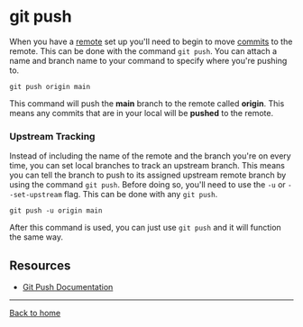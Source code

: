 # git push
When you have a [remote](./REMOTE.md) set up you'll need to begin to move [commits](./Commit.md) to the remote.  This can be done with the command `git push`.
You can attach a name and branch name to your command to specify where you're pushing to.
```
git push origin main
```
This command will push the **main** branch to the remote called **origin**. This means any commits that are in your local will be **pushed** to the remote.
### Upstream Tracking
Instead of including the name of the remote and the branch you're on every time, you can set local branches to track an upstream branch. 
This means you can tell the branch to push to its assigned upstream remote branch by using the command `git push`.
Before doing so, you'll need to use the `-u` or `--set-upstream` flag.  This can be done with any `git push`.
```
git push -u origin main
```
After this command is used, you can just use `git push` and it will function the same way.
## Resources
- [Git Push Documentation](https://git-scm.com/docs/git-push)
---
[Back to home](../README.md)
